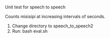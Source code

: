 Unit test for speech to speech

Counts misisipí at increasing intervals of seconds.

1. Change directory to speech_to_speech2
2. Run: bash eval.sh